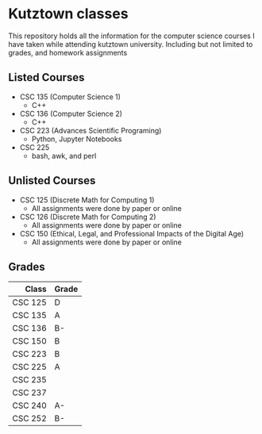 # Kutztown classes

This repository holds all the information for the computer science courses I have taken while attending kutztown university. Including but not limited to grades, and homework assignments

## Listed Courses
- CSC 135 (Computer Science 1)
  - C++
- CSC 136 (Computer Science 2)
  - C++
- CSC 223 (Advances Scientific Programing)
  - Python, Jupyter Notebooks
- CSC 225
  - bash, awk, and perl
 
## Unlisted Courses
- CSC 125 (Discrete Math for Computing 1) 
  - All assignments were done by paper or online
- CSC 126 (Discrete Math for Computing 2)
  - All assignments were done by paper or online
- CSC 150 (Ethical, Legal, and Professional Impacts of the Digital Age)
  - All assignments were done by paper or online
  
 ## Grades
 
 |  Class  |  Grade  |
 | -------:|-------- |
 | CSC 125 |    D    |
 | CSC 135 |    A    |
 | CSC 136 |    B-   |
 | CSC 150 |    B    |
 | CSC 223 |    B    |
 | CSC 225 |    A    |
 | CSC 235 |         |
 | CSC 237 |         |
 | CSC 240 |    A-   |
 | CSC 252 |    B-   |
